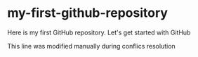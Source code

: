 # my-first-github-repository
Here is my first GitHub repository. Let's get started with GitHub

This line was modified manually during conflics resolution
